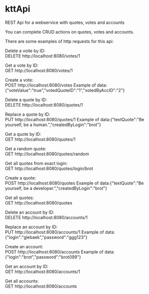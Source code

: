 # kttApi
REST Api for a webservice with quotes, votes and accounts

You can complete CRUD actions on quotes, votes and accounts.

There are some examples of http requests for this api:

Delete a voite by ID:                   
DELETE	http://localhost:8080/votes/1

Get a vote by ID:                       
GET	http://localhost:8080/votes/1

Create a vote:                          
POST	http://localhost:8080/votes             Example of data: {"voteValue":"true","votedQuoteID":"1","votedByAccID":"2"}

Delete a quote by ID:                   
DELETE	http://localhost:8080/quotes/1

Replace a quote by ID:                  
PUT	http://localhost:8080/quotes/1            Example of data:{"textQuote":"Be yourself, be a human.","createdByLogin":"brot"}

Get a quote by ID:                      
GET	http://localhost:8080/quotes/1

Get a random quote:                     
GET	http://localhost:8080/quotes/random

Get all quotes from exact login:        
GET	http://localhost:8080/quotes/login/brot

Create a quote:                         
POST	http://localhost:8080/quotes            Example of data:{"textQuote":"Be yourself, be a developer.","createdByLogin":"brot"}

Get all quotes:                         
GET	http://localhost:8080/quotes

Delete an account by ID:                
DELETE	http://localhost:8080/accounts/1

Replace an account by ID:               
PUT	http://localhost:8080/accounts/1     		   Example of data:{"login":"glebaek","password":"ggg123"}

Create an account:                      
POST	http://localhost:8080/accounts       		 Example of data:{"login":"brot","password":"brot099"}

Get an account by ID:                   
GET	http://localhost:8080/accounts/1

Get all accounts:                       
GET	http://localhost:8080/accounts
